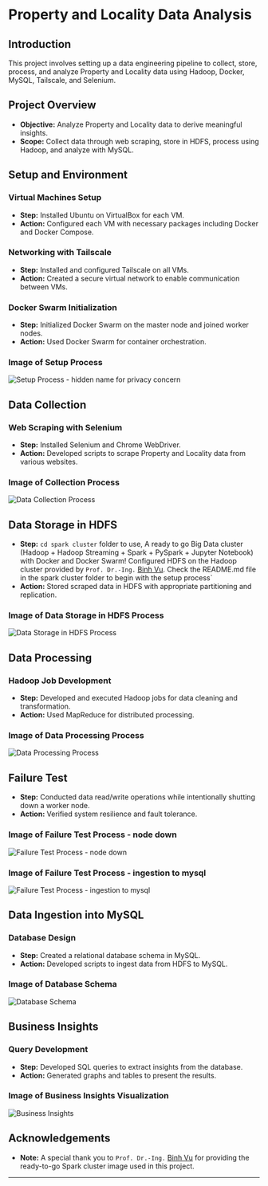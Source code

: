 # Property and Locality Data Analysis

## Introduction
This project involves setting up a data engineering pipeline to collect, store, process, and analyze Property and Locality data using Hadoop, Docker, MySQL, Tailscale, and Selenium.

## Project Overview
- **Objective:** Analyze Property and Locality data to derive meaningful insights.
- **Scope:** Collect data through web scraping, store in HDFS, process using Hadoop, and analyze with MySQL.

## Setup and Environment
### Virtual Machines Setup
- **Step:** Installed Ubuntu on VirtualBox for each VM.
- **Action:** Configured each VM with necessary packages including Docker and Docker Compose.

### Networking with Tailscale
- **Step:** Installed and configured Tailscale on all VMs.
- **Action:** Created a secure virtual network to enable communication between VMs.

### Docker Swarm Initialization
- **Step:** Initialized Docker Swarm on the master node and joined worker nodes.
- **Action:** Used Docker Swarm for container orchestration.

### Image of Setup Process
![Setup Process - hidden name for privacy concern](/images/setup.png)

## Data Collection
### Web Scraping with Selenium
- **Step:** Installed Selenium and Chrome WebDriver.
- **Action:** Developed scripts to scrape Property and Locality data from various websites.

### Image of Collection Process
![Data Collection Process](/images/collection.png)

## Data Storage in HDFS
- **Step:** `cd spark cluster` folder to use, A ready to go Big Data cluster (Hadoop + Hadoop Streaming + Spark + PySpark + Jupyter Notebook) with Docker and Docker Swarm! 
Configured HDFS on the Hadoop cluster provided by `Prof. Dr.-Ing.` [Binh Vu](https://github.com/binhvd). Check the README.md file in the spark cluster folder to begin with the setup process`
- **Action:** Stored scraped data in HDFS with appropriate partitioning and replication.

### Image of Data Storage in HDFS Process
![Data Storage in HDFS Process](/images/datastorage.png)

## Data Processing
### Hadoop Job Development
- **Step:** Developed and executed Hadoop jobs for data cleaning and transformation.
- **Action:** Used MapReduce for distributed processing.

### Image of Data Processing Process
![Data Processing Process](/images/dataprocessing.png)

## Failure Test
- **Step:** Conducted data read/write operations while intentionally shutting down a worker node.
- **Action:** Verified system resilience and fault tolerance.

### Image of Failure Test Process - node down
![Failure Test Process - node down](/images/failuretest.png)

### Image of Failure Test Process - ingestion to mysql
![Failure Test Process - ingestion to mysql](/images/ingestion.png)

## Data Ingestion into MySQL
### Database Design
- **Step:** Created a relational database schema in MySQL.
- **Action:** Developed scripts to ingest data from HDFS to MySQL.

### Image of Database Schema
![Database Schema](/images/datamodeling.png)

## Business Insights
### Query Development
- **Step:** Developed SQL queries to extract insights from the database.
- **Action:** Generated graphs and tables to present the results.

### Image of Business Insights Visualization
![Business Insights](/images/crimessolved.png)

## Acknowledgements
- **Note:** A special thank you to `Prof. Dr.-Ing.` [Binh Vu](https://github.com/binhvd) for providing the ready-to-go Spark cluster image used in this project.
---

